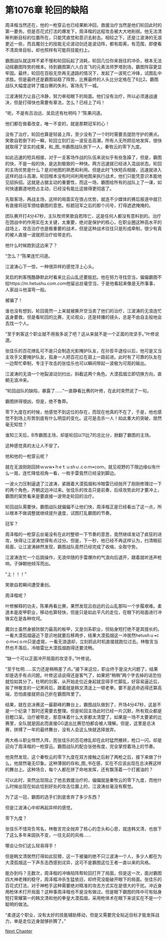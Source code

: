 # 第1076章 轮回的缺陷

周泽楷当然还在，他的一枪穿云也已经果断冲回，救援治疗当然是他们轮回此时的第一要务。但是百花式打法的爆发下，周泽楷的远程攻击被大大地削弱。他无法清晰判断目标的位置所在，只能凭直觉和意识去射击。相较之下，还是江波涛的无浪更近一些，而且魔剑士的技能无论波动剑还是波动阵，都有距离，有范围，即便看不清具体目标，却也照样有可能将技能扫上。

霸图战队就这样不紧不慢和轮回玩起了消耗，轮回几位你来我往的冲杀，根本无法动摇霸图阵势的根本。待到霸图第六人白言飞的元素法师罗塔到场，霸图阵容更显牢固。最终，轮回在百般无奈再无退路的情况下，发起了一波死亡冲锋，试图乱中求胜。但是最终还是霸图站稳了阵势，比赛最终的人头比分定格在了6比2。霸图战队大幅度逆转了擂台赛的失利，客场先下一城。

江波涛努力让自己冷静，努力审视眼下的局面。他们没有治疗，所以必须速战速决，但是打得快也需要有章法，怎么？已经上了吗！

“呃，不是有吕泊远、吴启还有杜明吗？”陈果问道。

他们都在做着改变，唯一不变的，就是那颗冠军的心！

没有了治疗，轮回也算是轻装上阵，至少没有了一个时时需要去提防守护的赛点。笑歌自若倒下的一瞬，轮回立刻打出一波反击高潮，所有人无所顾忌地发挥，很快就取得了坚实的成果，和_图_书霸图战队倒下一人，秦牧云的零下九度。

如此迅速的短兵相接，对于一支客场作战的队伍来说似乎有些急躁了，但是，霸图的快，不是一般的快，是达到极致的一种快。两方迅速就已经进入混战状态。轮回的主场优势是什么？是对地图的熟悉和利用。但是此时飞快短兵相接，迅速就进入这样的战斗高潮，轮回根本没有时间利用地图来执行战术，他们只能凭意识本能地见招拆招。这就是占据主动的重要性，而这一场，霸图给所有的战队上了一课，如何快速霸道地抢占主动，已经没有能比这做得更彻底了。

先取客场，再战主场，这样的局面实在很占优势，就连不少媒体的赛后报道中就已有直接将冠军颁给霸图的意思。标题冠军之后的那个问号，打得遮遮掩掩的。

团队赛开打4分47秒，主队牧师笑歌自若阵亡，这是任何人都没有意料到的。治疗在团战中的作用实在太关键，太重要，绝对是保护的核心，在职业圈这种高水平的战场上，攻击治疗也是极重要的战术，但是这种战术往往只是形成牵制，很少有真的被人直接一波就把治疗给带走的。

他什么时候跑到这边来了？

“怎么？”陈果连忙问道。

江波涛心下一惊，一种很异样的感觉浮上心头。

吴启的刺客残酷静默此时看来比云山乱还要尴尬。他在努力寻找空当，偏偏霸图不给https://m.hetushu.com.com他留出丝毫空当，于是他看起来像是无所事事，人家战斗他溜弯一般。

被骗了！

谁也没有想到，轮回竟然一上来就被撕开空当卖了他们的治疗，江波涛的无浪连忙返身要救，但是看轮回的比赛，无论观众，还是转播的镜头，总是不由自主般地会去找一个人。

“至于刺客这个职业就不用我多说了吧？这从来就不是一个正面的攻坚手。”叶修说道。

张佳乐的百花缭乱可不是只会制造光影掩护队友，在孙哲平退役以后，他可是又当主攻手又要掩护队友，孤身一人把百花扛在肩上一路前进。此时有了可靠的队友在一边帮忙牵制，专注于攻击的张佳乐也可以瞬间带起一波极为可观的输出。

江波涛的无浪一个地裂波动剑扫出，斜截这两个角色。大漠孤烟立即切换方向，直朝无浪冲来。

“轮回战队的缺陷，暴露了……”一直静看比赛的叶修，在此时突然说了一句。

霸图拼得很凶，但是，绝不鲁莽。

零下九度在的时候，他感觉不到这位的存在，而现在他真的不在了，于是，他也感觉不到场上形势到底有什么明显的变化。这可是击杀一人！如此重大的突破，居然毫无知觉？

谁知三天后，B市霸图主场，却是轮回以11比7的总比分，掀翻了霸图的主场。

这种感觉真的太让人不安了。

他和他的一枪穿云呢？

就在无浪刚刚回转ｗｗw•ｈeｔｕshｕ.cｏｍ•coｍ，就见视野的下限边缘似有什么一晃，连忙降低视角一看，一枚手雷竟然已经滚到脚边。

一波火力压制逼退了江波涛，紧跟着大漠孤烟和冷暗雷已经抛开了刚刚修理过一下的两个角色，齐朝这边冲过来。张佳乐的攻击只是前奏，后续攻势此时才要冲上，霸图的架势看来是要直接一波带走轮回的治疗。

轮回战队需要快，霸图战队就偏偏不让他们快，周泽楷正是已经看出了这一点，所以根本不做调整就继续提升速度，试图打乱霸图的节奏。

冠军？

周泽楷的一枪穿云丝毫没有在此时整顿一下节奏的意思，竟然继续发动了疯狂的进攻，快得让江波涛觉得有点过分。但是，下一秒，他已经不再这样认为，扫清眼前局面，让江波涛赫然发现，霸图战队竟然已经完成了收缩，全取守势。

江波涛连忙一个后跳操作，无浪伴随的手雷爆炸的气浪向后退开，跟着就听连声枪响，子弹朝他倾泻而出。

“上！！！”

笑歌自若瞬间遭受重创。

周泽楷呢？

叶修解释的功夫，陈果再看比赛，果然发现吕伯远的云山乱那叫一个步履艰难。柔道本是皮甲职业，移动也算轻快，但是只是如此平凡的走位，在眼下的局面进行冲锋实在是各种坎坷。

魔剑士虽然身披防御力最高的板甲，又是剑系职业，但贴身短打绝不是其擅长的。一看大漠孤烟逼近下意识地就要后移两步，结果大漠孤烟这一冲居然hetushｕ•cｏｍ•cｏｍ只是虚晃，一看无浪退却，立刻抓此时机直接就跑位过去。林敬言当然也不落后，冷暗雷比大漠孤烟跑得还要流畅。

“缺一个可以正面冲开局面的攻坚手。”叶修说。

“至于杜明……实力还是稍稍差了点。”接下来这位，职业终于是没大问题了，结果却是选手有点问题。叶修这话说得还是客气了，如果把“稍稍”两个字去掉的话恐怕就恰如其分了。杜明的剑客，从开始走位近身起就显得手忙脚乱，好容易逼近后，挨了林敬言的一记黑砖后，跟着就是韩文清送上一顿老拳。要不是逃命逃得还算高端，恐怕直接就把自己折在霸图阵里了。

结果，就在总决赛这一最巅峰的舞台上，霸图战队做到了，开场4分47秒，这是不是一个纪录？暂时还需要去整理。但是轮回主场此时已经一片沉默，所有观众都是目瞪口呆。治疗被带走，那意味着什么大家都太清楚了。如果是一场不太要紧的比赛里，全队就是因此而直接GG退出比赛恐怕都会被人理解。但是，这里是总决赛，拼搏了一年的最终舞台，没有人会这么快就选择放弃。

两大格斗职业悍然入阵，而张佳乐的百花缭乱却在此时猛然撤转，枪口一闪，却是迎向了周泽楷的一枪穿云。霸图战队的配合张弛有度，完全掌控着场上的节奏。

他突然发现，这个秦牧云的零下九度在双方接触之后射了两枪之后，接下来做了什么，他居然毫无印象。这种薄弱的存和_图_书在感，实在不应该出现在总决赛这样的舞台上。这种场合，每个人都在拼了命地发挥，还有飘荡着一个打酱油的？

可以此时，突然出现阻止了他去救援治疗的，偏偏就是秦牧云的零下九度，而他什么时候出现在如此恰到好处的攻击位置上的，江波涛丝毫没有察觉。

为了这一冠，霸图的选手们到底舍弃了多少东西？

但是江波涛心中却再起异样的感觉。

零下九度？

张佳乐不惜背负骂名，林敬言完全抛弃了核心的念头和心思，就连韩文清，也放下了这么多年来固执不变，一往无前的风格……

哪会让你们这么轻易得手！

但是韩文清居然打得如此狡猾，这一下被骗的绝不只江波涛一个人，多少人都在为大漠孤烟这一下声东击西感到诧异，这可不是霸图这位王者一直以来的风格。

能办到吗？无数次，周泽楷的冲锋陷阵帮轮回打开了局面，但是这一次，面对霸图四大神老辣的稳守，周泽楷冲杀生猛依旧，却终究没能破开眼下的局面。张佳乐的百花式打法，对于神枪手这种需要绝对精准的攻击方式实在是很大的干扰。冲近身用枪体术打开局面？这种事周泽楷也不是没有做过。但是眼下霸图的阵中可有贴身短打荣耀第一的韩文清和他的拳皇大漠孤烟，采用枪体术在眼下来说实在不是一个聪明的做法。

“柔道这个职业，没有太好的技能辅助移动，但是又需要完全贴近目标才能发挥战力，单是走位近身就够折腾了。”



[Next Chapter](%E7%AC%AC1077%E7%AB%A0%20%E9%9C%B8%E5%9B%BE%E7%9A%84%E5%8D%B1%E6%9C%BA.md)